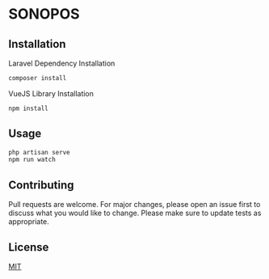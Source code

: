 # SONOPOS

## Installation
Laravel Dependency Installation
```bash
composer install
```
VueJS Library Installation
```bash
npm install
```

## Usage

```bash
php artisan serve
npm run watch
```

## Contributing
Pull requests are welcome. For major changes, please open an issue first to discuss what you would like to change.
Please make sure to update tests as appropriate.

## License
[MIT](https://choosealicense.com/licenses/mit/)